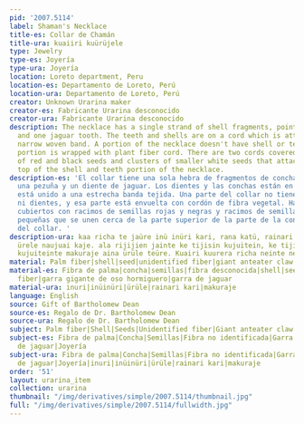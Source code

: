 ```yaml
---
pid: '2007.5114'
label: Shaman's Necklace
title-es: Collar de Chamán
title-ura: kuaiiri kuürüjele
type: Jewelry
type-es: Joyería
type-ura: Joyería
location: Loreto department, Peru
location-es: Departamento de Loreto, Perú
location-ura: Departamento de Loreto, Perú
creator: Unknown Urarina maker
creator-es: Fabricante Urarina desconocido
creator-ura: Fabricante Urarina desconocido
description: The necklace has a single strand of shell fragments, pointed teeth, hoof
  and one jaguar tooth. The teeth and shells are on a cord which is attached to a
  narrow woven band. A portion of the necklace doesn't have shell or teeth, and that
  portion is wrapped with plant fiber cord. There are two cords covered with clusters
  of red and black seeds and clusters of smaller white seeds that attach near the
  top of the shell and teeth portion of the necklace.
description-es: 'El collar tiene una sola hebra de fragmentos de concha, dientes puntiagudos,
  una pezuña y un diente de jaguar. Los dientes y las conchas están en un cordón que
  está unido a una estrecha banda tejida. Una parte del collar no tiene caparazón
  ni dientes, y esa parte está envuelta con cordón de fibra vegetal. Hay dos cordones
  cubiertos con racimos de semillas rojas y negras y racimos de semillas blancas más
  pequeñas que se unen cerca de la parte superior de la parte de la concha y los dientes
  del collar. '
description-ura: kaa richa te jaüre inü inüri kari, rana katü, rainari kari, makuraje,
  ürele naujuai kaje. ala rijijien jainte ke tijisin kujuitein, ke tijitain jelai
  kujuiteinte makuraje aina ürüle teüre. Kuairi kuurera richa neinte nelata.
material: Palm fiber|shell|seed|unidentified fiber|giant anteater claw|jaguar claw
material-es: Fibra de palma|concha|semillas|fibra desconocida|shell|seed|unidentified
  fiber|garra gigante de oso hormiguero|garra de jaguar
material-ura: inuri|inüinüri|ürüle|rainari kari|makuraje
language: English
source: Gift of Bartholomew Dean
source-es: Regalo de Dr. Bartholomew Dean
source-ura: Regalo de Dr. Bartholomew Dean
subject: Palm fiber|Shell|Seeds|Unidentified fiber|Giant anteater claw|Jaguar claw|Jewelry
subject-es: Fibra de palma|Concha|Semillas|Fibra no identificada|Garra de oso hormiguero|Garra
  de jaguar|Joyería
subject-ura: Fibra de palma|Concha|Semillas|Fibra no identificada|Garra de oso hormiguero|Garra
  de jaguar|Joyería|inuri|inüinüri|ürüle|rainari kari|makuraje
order: '51'
layout: urarina_item
collection: urarina
thumbnail: "/img/derivatives/simple/2007.5114/thumbnail.jpg"
full: "/img/derivatives/simple/2007.5114/fullwidth.jpg"
---
```

